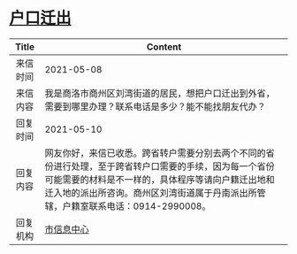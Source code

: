 # <a href="http://www.shangluo.gov.cn/zmhd/ldxxxx.jsp?urltype=leadermail.LeaderMailContentUrl&wbtreeid=1112&leadermailid=7218">户口迁出</a>
| Title |                                                            Content                                                             |
|:-----:|--------------------------------------------------------------------------------------------------------------------------------|
| 来信时间  | 2021-05-08                                                                                                                     |
| 来信内容  | 我是商洛市商州区刘湾街道的居民，想把户口迁出到外省，需要到哪里办理？联系电话是多少？能不能找朋友代办？                                                                            |
| 回复时间  | 2021-05-10                                                                                                                     |
| 回复内容  | 网友你好，来信已收悉。跨省转户需要分别去两个不同的省份进行处理，至于跨省转户口需要的手续，因为每一个省份可能需要的材料是不一样的，具体程序等请向户籍迁出地和迁入地的派出所咨询。商州区刘湾街道属于丹南派出所管辖，户籍室联系电话：0914-2990008。 |
| 回复机构  | <a href="../../category/agencies/市信息中心.md">市信息中心</a>                                                                           |